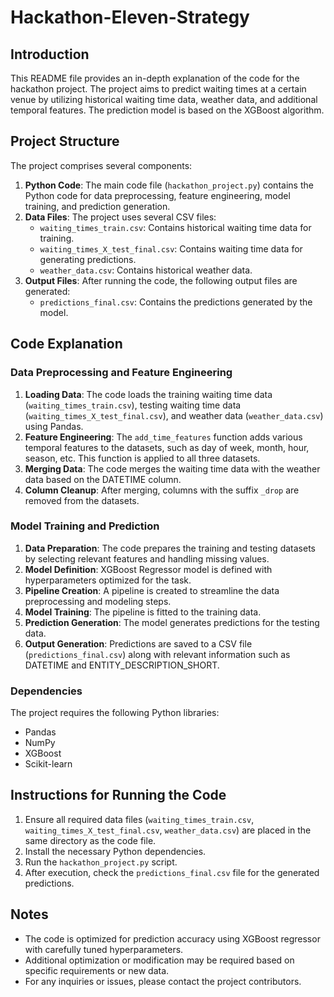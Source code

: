 # Hackathon-Eleven-Strategy

## Introduction
This README file provides an in-depth explanation of the code for the hackathon project. The project aims to predict waiting times at a certain venue by utilizing historical waiting time data, weather data, and additional temporal features. The prediction model is based on the XGBoost algorithm.

## Project Structure
The project comprises several components:

1. **Python Code**: The main code file (`hackathon_project.py`) contains the Python code for data preprocessing, feature engineering, model training, and prediction generation.
2. **Data Files**: The project uses several CSV files:
   - `waiting_times_train.csv`: Contains historical waiting time data for training.
   - `waiting_times_X_test_final.csv`: Contains waiting time data for generating predictions.
   - `weather_data.csv`: Contains historical weather data.
3. **Output Files**: After running the code, the following output files are generated:
   - `predictions_final.csv`: Contains the predictions generated by the model.

## Code Explanation

### Data Preprocessing and Feature Engineering
1. **Loading Data**: The code loads the training waiting time data (`waiting_times_train.csv`), testing waiting time data (`waiting_times_X_test_final.csv`), and weather data (`weather_data.csv`) using Pandas.
2. **Feature Engineering**: The `add_time_features` function adds various temporal features to the datasets, such as day of week, month, hour, season, etc. This function is applied to all three datasets.
3. **Merging Data**: The code merges the waiting time data with the weather data based on the DATETIME column.
4. **Column Cleanup**: After merging, columns with the suffix `_drop` are removed from the datasets.

### Model Training and Prediction
1. **Data Preparation**: The code prepares the training and testing datasets by selecting relevant features and handling missing values.
2. **Model Definition**: XGBoost Regressor model is defined with hyperparameters optimized for the task.
3. **Pipeline Creation**: A pipeline is created to streamline the data preprocessing and modeling steps.
4. **Model Training**: The pipeline is fitted to the training data.
5. **Prediction Generation**: The model generates predictions for the testing data.
6. **Output Generation**: Predictions are saved to a CSV file (`predictions_final.csv`) along with relevant information such as DATETIME and ENTITY_DESCRIPTION_SHORT.

### Dependencies
The project requires the following Python libraries:
- Pandas
- NumPy
- XGBoost
- Scikit-learn

## Instructions for Running the Code
1. Ensure all required data files (`waiting_times_train.csv`, `waiting_times_X_test_final.csv`, `weather_data.csv`) are placed in the same directory as the code file.
2. Install the necessary Python dependencies.
3. Run the `hackathon_project.py` script.
4. After execution, check the `predictions_final.csv` file for the generated predictions.

## Notes
- The code is optimized for prediction accuracy using XGBoost regressor with carefully tuned hyperparameters.
- Additional optimization or modification may be required based on specific requirements or new data.
- For any inquiries or issues, please contact the project contributors.
